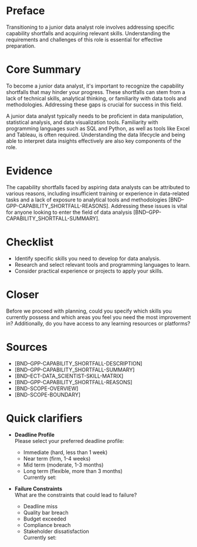# Preface
Transitioning to a junior data analyst role involves addressing specific capability shortfalls and acquiring relevant skills. Understanding the requirements and challenges of this role is essential for effective preparation.

# Core Summary
To become a junior data analyst, it's important to recognize the capability shortfalls that may hinder your progress. These shortfalls can stem from a lack of technical skills, analytical thinking, or familiarity with data tools and methodologies. Addressing these gaps is crucial for success in this field. 

A junior data analyst typically needs to be proficient in data manipulation, statistical analysis, and data visualization tools. Familiarity with programming languages such as SQL and Python, as well as tools like Excel and Tableau, is often required. Understanding the data lifecycle and being able to interpret data insights effectively are also key components of the role.

# Evidence
The capability shortfalls faced by aspiring data analysts can be attributed to various reasons, including insufficient training or experience in data-related tasks and a lack of exposure to analytical tools and methodologies [BND–GPP-CAPABILITY_SHORTFALL-REASONS]. Addressing these issues is vital for anyone looking to enter the field of data analysis [BND–GPP-CAPABILITY_SHORTFALL-SUMMARY].

# Checklist
- Identify specific skills you need to develop for data analysis.
- Research and select relevant tools and programming languages to learn.
- Consider practical experience or projects to apply your skills.

# Closer
Before we proceed with planning, could you specify which skills you currently possess and which areas you feel you need the most improvement in? Additionally, do you have access to any learning resources or platforms?

# Sources
- [BND–GPP-CAPABILITY_SHORTFALL-DESCRIPTION]
- [BND–GPP-CAPABILITY_SHORTFALL-SUMMARY]
- [BND–ECT-DATA_SCIENTIST-SKILL-MATRIX]
- [BND–GPP-CAPABILITY_SHORTFALL-REASONS]
- [BND-SCOPE-OVERVIEW]
- [BND-SCOPE-BOUNDARY]

# Quick clarifiers
- **Deadline Profile**  
  Please select your preferred deadline profile:  
  - Immediate (hard, less than 1 week)  
  - Near term (firm, 1-4 weeks)  
  - Mid term (moderate, 1-3 months)  
  - Long term (flexible, more than 3 months)  
  Currently set: <none>  

- **Failure Constraints**  
  What are the constraints that could lead to failure?  
  - Deadline miss  
  - Quality bar breach  
  - Budget exceeded  
  - Compliance breach  
  - Stakeholder dissatisfaction  
  Currently set: <none>